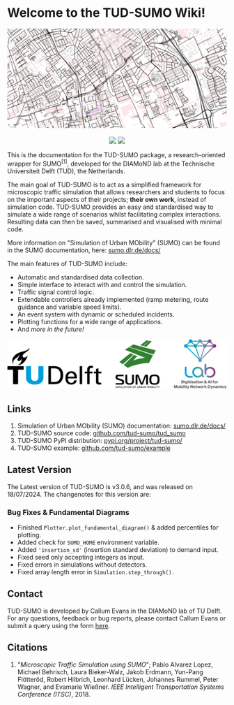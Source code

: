 # Welcome to the TUD-SUMO Wiki!
<p align="center">
  <img src="img/header.png" />
  <br><br>
  <a href="https://github.com/tud-sumo/tud_sumo" alt="GitHub">
        <img src="https://img.shields.io/badge/v3.0.4-%2338A6D6?logo=github&link=https%3A%2F%2Fgithub.com%2Ftud-sumo%2Ftud_sumo
        " /></a>
  <a href="https://pypi.org/project/tud-sumo/" alt="PyPI">
        <img src="https://img.shields.io/badge/PyPI-%2338A6D6?logo=pypi&logoColor=white&link=https%3A%2F%2Fgithub.com%2Ftud-sumo%2Ftud_sumo
        " /></a>
</p>

This is the documentation for the TUD-SUMO package, a research-oriented wrapper for SUMO<sup>[1]</sup>, developed for the DIAMoND lab at the Technische Universiteit Delft (TUD), the Netherlands.

The main goal of TUD-SUMO is to act as a simplified framework for microscopic traffic simulation that allows researchers and students to focus on the important aspects of their projects; <b>their own work</b>, instead of simulation code. TUD-SUMO provides an easy and standardised way to simulate a wide range of scenarios whilst facilitating complex interactions. Resulting data can then be saved, summarised and visualised with minimal code.

More information on "Simulation of Urban MObility" (SUMO) can be found in the SUMO documentation, here: [sumo.dlr.de/docs/](https://sumo.dlr.de/docs/)

The main features of TUD-SUMO include:

  - Automatic and standardised data collection.
  - Simple interface to interact with and control the simulation.
  - Traffic signal control logic.
  - Extendable controllers already implemented (ramp metering, route guidance and variable speed limits).
  - An event system with dynamic or scheduled incidents.
  - Plotting functions for a wide range of applications.
  - And <i>more in the future!</i>

![logos](img/logos.png)

## Links

1. Simulation of Urban MObility (SUMO) documentation: [sumo.dlr.de/docs/](https://sumo.dlr.de/docs/)
2. TUD-SUMO source code: [github.com/tud-sumo/tud_sumo](https://github.com/tud-sumo/tud_sumo/)
3. TUD-SUMO PyPI distribution: [pypi.org/project/tud-sumo/](https://pypi.org/project/tud-sumo/)
4. TUD-SUMO example: [github.com/tud-sumo/example](https://github.com/tud-sumo/example)

## Latest Version

The Latest version of TUD-SUMO is v3.0.6, and was released on 18/07/2024. The changenotes for this version are:

### Bug Fixes & Fundamental Diagrams

  - Finished `Plotter.plot_fundamental_diagram()` & added percentiles for plotting.
  - Added check for `SUMO_HOME` environment variable.
  - Added `'insertion_sd'` (insertion standard deviation) to demand input.
  - Fixed seed only accepting integers as input.
  - Fixed errors in simulations without detectors.
  - Fixed array length error in `Simulation.step_through().`

## Contact

TUD-SUMO is developed by Callum Evans in the DIAMoND lab of TU Delft. For any questions, feedback or bug reports, please contact Callum Evans or submit a query using the form [here](https://forms.office.com/e/pMnGaheier).

## Citations

  1. "<i>Microscopic Traffic Simulation using SUMO</i>"; Pablo Alvarez Lopez, Michael Behrisch, Laura Bieker-Walz, Jakob Erdmann, Yun-Pang Flötteröd, Robert Hilbrich, Leonhard Lücken, Johannes Rummel, Peter Wagner, and Evamarie Wießner. <i>IEEE Intelligent Transportation Systems Conference (ITSC)</i>, 2018.